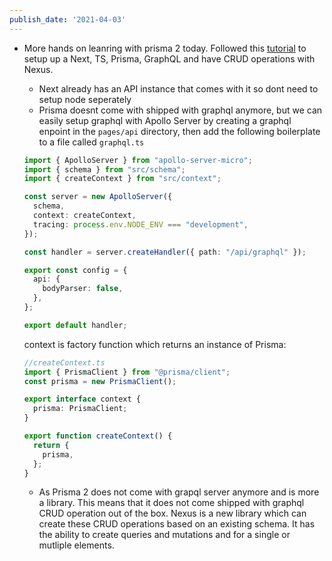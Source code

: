 ```yaml
---
publish_date: '2021-04-03'
---
```


- More hands on leanring with prisma 2 today. Followed this [tutorial](https://www.youtube.com/watch?v=ivpMErpykRo) to setup up a Next, TS, Prisma, GraphQL and have CRUD operations with Nexus.

  - Next already has an API instance that comes with it so dont need to setup node seperately
  - Prisma doesnt come with shipped with graphql anymore, but we can easily setup graphql with Apollo Server by creating a graphql enpoint in the `pages/api` directory, then add the following boilerplate to a file called `graphql.ts`

  ```ts
  import { ApolloServer } from "apollo-server-micro";
  import { schema } from "src/schema";
  import { createContext } from "src/context";

  const server = new ApolloServer({
    schema,
    context: createContext,
    tracing: process.env.NODE_ENV === "development",
  });

  const handler = server.createHandler({ path: "/api/graphql" });

  export const config = {
    api: {
      bodyParser: false,
    },
  };

  export default handler;
  ```

  context is factory function which returns an instance of Prisma:

  ```ts
  //createContext.ts
  import { PrismaClient } from "@prisma/client";
  const prisma = new PrismaClient();

  export interface context {
    prisma: PrismaClient;
  }

  export function createContext() {
    return {
      prisma,
    };
  }
  ```

  - As Prisma 2 does not come with grapql server anymore and is more a library. This means that it does not come shipped with graphql CRUD operation out of the box. Nexus is a new library which can create these CRUD operations based on an existing schema. It has the ability to create queries and mutations and for a single or mutliple elements.
